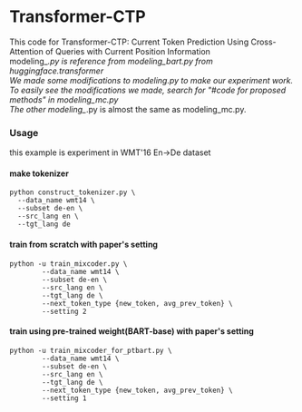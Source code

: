# Transformer-CTP

This code for Transformer-CTP: Current Token Prediction Using Cross-Attention of Queries with Current Position Information  
modeling_*.py is reference from modeling_bart.py from huggingface.transformer  
We made some modifications to modeling.py to make our experiment work.  
To easily see the modifications we made, search for "#code for proposed methods" in modeling_mc.py  
The other modeling_*.py is almost the same as modeling_mc.py.  


### Usage  
this example is experiment in WMT'16 En->De dataset  

#### make tokenizer  
``` 
python construct_tokenizer.py \
  --data_name wmt14 \
  --subset de-en \
  --src_lang en \
  --tgt_lang de
```

#### train from scratch with paper's setting
``` 
python -u train_mixcoder.py \
        --data_name wmt14 \
        --subset de-en \
        --src_lang en \
        --tgt_lang de \
        --next_token_type {new_token, avg_prev_token} \
        --setting 2
```

#### train using pre-trained weight(BART-base) with paper's setting
``` 
python -u train_mixcoder_for_ptbart.py \
        --data_name wmt14 \
        --subset de-en \
        --src_lang en \
        --tgt_lang de \
        --next_token_type {new_token, avg_prev_token} \
        --setting 1
```
